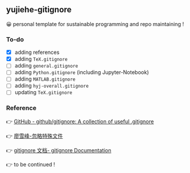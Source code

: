 ## yujiehe-gitignore

😀 personal template for sustainable programming and repo maintaining !

### To-do

- [x] adding references
- [x] adding `TeX.gitignore`
- [ ] adding `general.gitignore`
- [ ] adding `Python.gitignore` (including Jupyter-Notebook)
- [ ] adding `MATLAB.gitignore`
- [ ] adding `hyj-overall.gitignore`
- [ ] updating `TeX.gitignore`

### Reference

👉 [GitHub - github/gitignore: A collection of useful .gitignore](https://github.com/github/gitignore)

👉 [廖雪峰-忽略特殊文件](https://www.liaoxuefeng.com/wiki/896043488029600/900004590234208)

👉 [gitignore 文档- gitignore Documentation](https://git-scm.com/docs/gitignore)

👉 to be continued !

